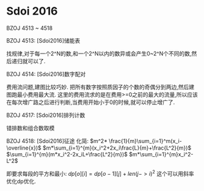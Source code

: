 # Sdoi 2016

BZOJ 4513 ~ 4518

BZOJ 4513: [Sdoi2016]储能表

找规律,对于每一个2^N的数,和一个2^N以内的数异或会产生0~2^N个不同的数,然后递归就可以了.

BZOJ 4514: [Sdoi2016]数字配对

费用流问题,建图比较巧妙.
把所有数字按照质因子的个数的奇偶分到两边,然后建图跑最小费用最大流.
这里的费用流求的是在费用>=0之前的最大的流量,所以应该在每次增广路之后进行判断,当费用开始小于0的时候,就可以停止增广了.


BZOJ 4517: [Sdoi2016]排列计数
 
错排数和组合数取模

BZOJ 4518: [Sdoi2016]征途
化简:
$m^2* \frac{1}{m}\sum_{i=1}^m(x_i-\overline{x})$
$m*\sum_{i=1}^{m}(x_i^2+2x_i\frac{L}{m}+\frac{L^2}{m})$
$\sum_{i=1}^{m}(m*x_i^2-2x_iL+\frac{L^2}{m})$
$m*\sum_{i=1}^{m}x_i^2-L^2$ 


 即要求每段的平方和最小: $dp[o][i] = dp[o-1][j] + len(j->i)^2$ 这个可以用斜率优化dp优化.
 